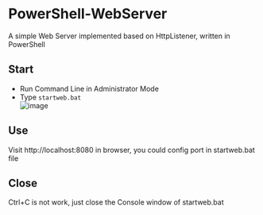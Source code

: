 # PowerShell-WebServer

A simple Web Server implemented based on HttpListener, written in PowerShell

## Start
- Run Command Line in Administrator Mode  
- Type `startweb.bat`  
![image](http://images.caiyunlin.com/20210508080537.png)

## Use
Visit http://localhost:8080 in browser, you could config port in startweb.bat file

## Close
Ctrl+C is not work, just close the Console window of startweb.bat

